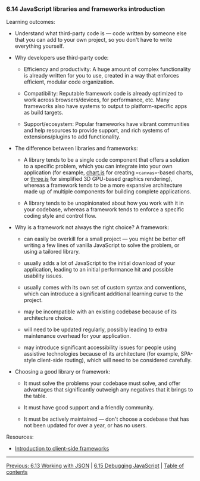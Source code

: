 ### 6.14 JavaScript libraries and frameworks introduction

Learning outcomes:

- Understand what third-party code is — code written by someone else that you can add to your own project, so you don't have to write everything yourself.

- Why developers use third-party code:

  - Efficiency and productivity: A huge amount of complex functionality is already written for you to use, created in a way that enforces efficient, modular code organization.

  - Compatibility: Reputable framework code is already optimized to work across browsers/devices, for performance, etc. Many frameworks also have systems to output to platform-specific apps as build targets.

  - Support/ecosystem: Popular frameworks have vibrant communities and help resources to provide support, and rich systems of extensions/plugins to add functionality.

- The difference between libraries and frameworks:

  - A library tends to be a single code component that offers a solution to a specific problem, which you can integrate into your own application (for example, [chart.js](https://www.chartjs.org/) for creating `<canvas>`-based charts, or [three.js](https://threejs.org/) for simplified 3D GPU-based graphics rendering), whereas a framework tends to be a more expansive architecture made up of multiple components for building complete applications.

  - A library tends to be unopinionated about how you work with it in your codebase, whereas a framework tends to enforce a specific coding style and control flow.

- Why is a framework not always the right choice? A framework:

  - can easily be overkill for a small project — you might be better off writing a few lines of vanilla JavaScript to solve the problem, or using a tailored library.

  - usually adds a lot of JavaScript to the initial download of your application, leading to an initial performance hit and possible usability issues.

  - usually comes with its own set of custom syntax and conventions, which can introduce a significant additional learning curve to the project.

  - may be incompatible with an existing codebase because of its architecture choice.

  - will need to be updated regularly, possibly leading to extra maintenance overhead for your application.

  - may introduce significant accessibility issues for people using assistive technologies because of its architecture (for example, SPA-style client-side routing), which will need to be considered carefully.

- Choosing a good library or framework:

  - It must solve the problems your codebase must solve, and offer advantages that significantly outweigh any negatives that it brings to the table.

  - It must have good support and a friendly community.

  - It must be actively maintained — don't choose a codebase that has not been updated for over a year, or has no users.

Resources:

- [Introduction to client-side frameworks](https://developer.mozilla.org/docs/Learn/Tools_and_testing/Client-side_JavaScript_frameworks/Introduction)

---

[Previous: 6.13 Working with JSON](/curriculum/2-core/3-scripting/6-13-working-with-json.md) | [6.15 Debugging JavaScript](/curriculum/2-core/3-scripting/6-15-debugging-javascript.md) | [Table of contents](/TOC.md)
